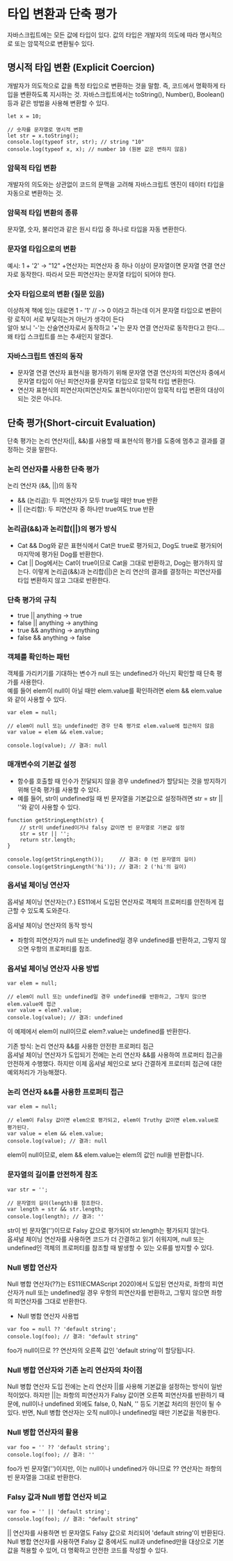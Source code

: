 # 타입 변환과 단축 평가

자바스크립트에는 모든 값에 타입이 있다. 값의 타입은 개발자의 의도에 따라 명시적으로 또는 암묵적으로 변환될수 있다.

## 명시적 타입 변환 (Explicit Coercion)

개발자가 의도적으로 값을 특정 타입으로 변환하는 것을 말함.
즉, 코드에서 명확하게 타입을 변환하도록 지시하는 것.
자바스크립트에서는 toString(), Number(), Boolean() 등과 같은 방법을 사용해 변환할 수 있다.

```
let x = 10;

// 숫자를 문자열로 명시적 변환
let str = x.toString();
console.log(typeof str, str); // string "10"
console.log(typeof x, x); // number 10 (원본 값은 변하지 않음)

```

### 암묵적 타입 변환

개발자의 의도와는 상관없이 코드의 문맥을 고려해 자바스크립트 엔진이 테이터 타입을 자동으로 변환하는 것.

### 암묵적 타입 변환의 종류

문자열, 숫자, 불리언과 같은 원시 타입 중 하나로 타입을 자동 변환한다.

### 문자열 타입으로의 변환

예시: 1 + '2' → "12" +연산자는 피연산자 중 하나 이상이 문자열이면 문자열 연결 연산자로 동작한다.
따라서 모든 피연산자는 문자열 타입이 되어야 한다.

### 숫자 타입으로의 변환 (질문 있음)

이상하게 책에 있는 대로면 1 - '1' // -> 0 이라고 하는데 이거 문자열 타입으로 변환이랑 로직이 서로 부딫히는거 아닌가 생각이 든다 <br>
알아 보니 '-'는 산술연산자로서 동작하고 '+'는 문자 연결 연산자로 동작한다고 한다....<br>
왜 타입 스크립트를 쓰는 추새인지 알겠다.

### 자바스크립트 엔진의 동작

- 문자열 연결 연산자 표현식을 평가하기 위해 문자열 연결 연산자의 피연산자 중에서 문자열 타입이 아닌 피연산자를 문자열 타입으로 암묵적 타입 변환한다.
- 연산자 표현식의 피연산자(피연산자도 표현식이다)만이 암묵적 타입 변환의 대상이 되는 것은 아니다.

## 단축 평가(Short-circuit Evaluation)

단축 평가는 논리 연산자(||, &&)를 사용할 때 표현식의 평가를 도중에 멈추고 결과를 결정하는 것을 말한다.

### 논리 연산자를 사용한 단축 평가

논리 연산자 (&&, ||)의 동작

- && (논리곱): 두 피연산자가 모두 true일 때만 true 반환
- || (논리합): 두 피연산자 중 하나만 true여도 true 반환
  <br>

### 논리곱(&&)과 논리합(||)의 평가 방식

- Cat && Dog와 같은 표현식에서 Cat은 true로 평가되고, Dog도 true로 평가되어 마지막에 평가된 Dog를 반환한다.
- Cat || Dog에서는 Cat이 true이므로 Cat을 그대로 반환하고, Dog는 평가하지 않는다.
  이렇게 논리곱(&&)과 논리합(||)은 논리 연산의 결과를 결정하는 피연산자를 타입 변환하지 않고 그대로 반환한다.

### 단축 평가의 규칙

- true || anything -> true
- false || anything -> anything
- true && anything -> anything
- false && anything -> false

### 객체를 확인하는 패턴

객체를 가리키기를 기대하는 변수가 null 또는 undefined가 아닌지 확인할 때 단축 평가를 사용한다.<br>
예를 들어 elem이 null이 아닐 때만 elem.value를 확인하려면 elem && elem.value와 같이 사용할 수 있다.

```
var elem = null;

// elem이 null 또는 undefined인 경우 단축 평가로 elem.value에 접근하지 않음
var value = elem && elem.value;

console.log(value); // 결과: null
```

### 매개변수의 기본값 설정

- 함수를 호출할 때 인수가 전달되지 않을 경우 undefined가 할당되는 것을 방지하기 위해 단축 평가를 사용할 수 있다.
- 예를 들어, str이 undefined일 때 빈 문자열을 기본값으로 설정하려면 str = str || ''와 같이 사용할 수 있다.

```
function getStringLength(str) {
    // str이 undefined이거나 falsy 값이면 빈 문자열로 기본값 설정
    str = str || '';
    return str.length;
}

console.log(getStringLength());     // 결과: 0 (빈 문자열의 길이)
console.log(getStringLength('hi')); // 결과: 2 ('hi'의 길이)
```

### 옵셔널 체이닝 연산자

옵셔널 체이닝 연산자는(?.) ES11에서 도입된 연산자로 객체의 프로퍼티를 안전하게 접근할 수 있도록 도와준다.

옵셔널 체이닝 연산자의 동작 방식

- 좌항의 피연산자가 null 또는 undefined일 경우 undefined를 반환하고, 그렇지 않으면 우항의 프로퍼티를 참조.

### 옵셔널 체이닝 연산자 사용 방법

```
var elem = null;

// elem이 null 또는 undefined일 경우 undefined를 반환하고, 그렇지 않으면 elem.value에 접근
var value = elem?.value;
console.log(value); // 결과: undefined
```

이 예제에서 elem이 null이므로 elem?.value는 undefined를 반환한다.

기존 방식: 논리 연산자 &&를 사용한 안전한 프로퍼티 접근 <br>
옵셔널 체이닝 연산자가 도입되기 전에는 논리 연산자 &&를 사용하여 프로퍼티 접근을 안전하게 수행했다. 하지만 이제 옵셔널 체인으로 보다 간결하게 프로터피 접근에 대한 예외처리가 가능해졌다.

### 논리 연산자 &&를 사용한 프로퍼티 접근

```
var elem = null;

// elem이 Falsy 값이면 elem으로 평가되고, elem이 Truthy 값이면 elem.value로 평가된다.
var value = elem && elem.value;
console.log(value); // 결과: null
```

elem이 null이므로, elem && elem.value는 elem의 값인 null을 반환합니다.

### 문자열의 길이를 안전하게 참조

```
var str = '';

// 문자열의 길이(length)를 참조한다.
var length = str && str.length;
console.log(length); // 결과: ''
```

str이 빈 문자열('')이므로 Falsy 값으로 평가되어 str.length는 평가되지 않는다.<br>
옵셔널 체이닝 연산자를 사용하면 코드가 더 간결하고 읽기 쉬워지며, null 또는 undefined인 객체의 프로퍼티를 참조할 때 발생할 수 있는 오류를 방지할 수 있다.

### Null 병합 연산자

Null 병합 연산자(??)는 ES11(ECMAScript 2020)에서 도입된 연산자로, 좌항의 피연산자가 null 또는 undefined일 경우 우항의 피연산자를 반환하고, 그렇지 않으면 좌항의 피연산자를 그대로 반환한다.

- Null 병합 연산자 사용법

```
var foo = null ?? 'default string';
console.log(foo); // 결과: "default string"
```

foo가 null이므로 ?? 연산자의 오른쪽 값인 'default string'이 할당됩니다.

### Null 병합 연산자와 기존 논리 연산자의 차이점

Null 병합 연산자 도입 전에는 논리 연산자 ||를 사용해 기본값을 설정하는 방식이 일반적이었다. 하지만 ||는 좌항의 피연산자가 Falsy 값이면 오른쪽 피연산자를 반환하기 때문에, null이나 undefined 외에도 false, 0, NaN, '' 등도 기본값 처리의 원인이 될 수 있다. 반면, Null 병합 연산자는 오직 null이나 undefined일 때만 기본값을 적용한다.

### Null 병합 연산자의 활용

```
var foo = '' ?? 'default string';
console.log(foo); // 결과: ''
```

foo가 빈 문자열('')이지만, 이는 null이나 undefined가 아니므로 ?? 연산자는 좌항의 빈 문자열을 그대로 반환한다.

### Falsy 값과 Null 병합 연산자 비교

```
var foo = '' || 'default string';
console.log(foo); // 결과: "default string"
```

|| 연산자를 사용하면 빈 문자열도 Falsy 값으로 처리되어 'default string'이 반환된다.
<br>
Null 병합 연산자를 사용하면 Falsy 값 중에서도 null과 undefined만을 대상으로 기본값을 적용할 수 있어, 더 명확하고 안전한 코드를 작성할 수 있다.
